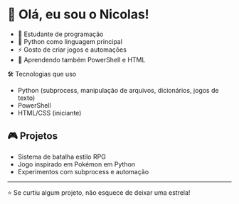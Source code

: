 # 👋 Olá, eu sou o Nicolas!

- 🚀 Estudante de programação
- 🐍 Python como linguagem principal
- ⚡ Gosto de criar jogos e automações
- 🌱 Aprendendo também PowerShell e HTML

🛠️ Tecnologias que uso
- Python (subprocess, manipulação de arquivos, dicionários, jogos de texto)
- PowerShell
- HTML/CSS (iniciante)

## 🎮 Projetos
- Sistema de batalha estilo RPG
- Jogo inspirado em Pokémon em Python
- Experimentos com subprocess e automação

---
⭐ Se curtiu algum projeto, não esquece de deixar uma estrela!